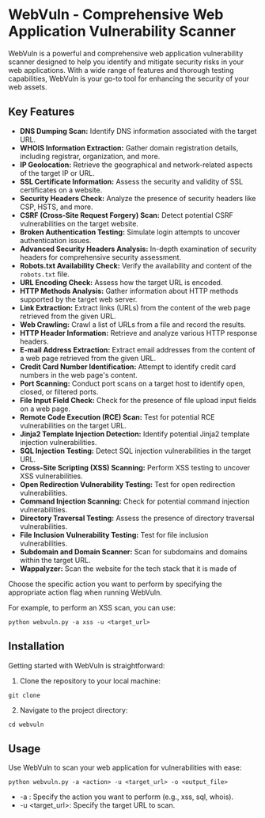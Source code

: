# WebVuln - Comprehensive Web Application Vulnerability Scanner

WebVuln is a powerful and comprehensive web application vulnerability scanner designed to help you identify and mitigate security risks in your web applications. With a wide range of features and thorough testing capabilities, WebVuln is your go-to tool for enhancing the security of your web assets.


## Key Features

- **DNS Dumping Scan:** Identify DNS information associated with the target URL.
- **WHOIS Information Extraction:** Gather domain registration details, including registrar, organization, and more.
- **IP Geolocation:** Retrieve the geographical and network-related aspects of the target IP or URL.
- **SSL Certificate Information:** Assess the security and validity of SSL certificates on a website.
- **Security Headers Check:** Analyze the presence of security headers like CSP, HSTS, and more.
- **CSRF (Cross-Site Request Forgery) Scan:** Detect potential CSRF vulnerabilities on the target website.
- **Broken Authentication Testing:** Simulate login attempts to uncover authentication issues.
- **Advanced Security Headers Analysis:** In-depth examination of security headers for comprehensive security assessment.
- **Robots.txt Availability Check:** Verify the availability and content of the `robots.txt` file.
- **URL Encoding Check:** Assess how the target URL is encoded.
- **HTTP Methods Analysis:** Gather information about HTTP methods supported by the target web server.
- **Link Extraction:** Extract links (URLs) from the content of the web page retrieved from the given URL.
- **Web Crawling:** Crawl a list of URLs from a file and record the results.
- **HTTP Header Information:** Retrieve and analyze various HTTP response headers.
- **E-mail Address Extraction:** Extract email addresses from the content of a web page retrieved from the given URL.
- **Credit Card Number Identification:** Attempt to identify credit card numbers in the web page's content.
- **Port Scanning:** Conduct port scans on a target host to identify open, closed, or filtered ports.
- **File Input Field Check:** Check for the presence of file upload input fields on a web page.
- **Remote Code Execution (RCE) Scan:** Test for potential RCE vulnerabilities on the target URL.
- **Jinja2 Template Injection Detection:** Identify potential Jinja2 template injection vulnerabilities.
- **SQL Injection Testing:** Detect SQL injection vulnerabilities in the target URL.
- **Cross-Site Scripting (XSS) Scanning:** Perform XSS testing to uncover XSS vulnerabilities.
- **Open Redirection Vulnerability Testing:** Test for open redirection vulnerabilities.
- **Command Injection Scanning:** Check for potential command injection vulnerabilities.
- **Directory Traversal Testing:** Assess the presence of directory traversal vulnerabilities.
- **File Inclusion Vulnerability Testing:** Test for file inclusion vulnerabilities.
- **Subdomain and Domain Scanner:** Scan for subdomains and domains within the target URL.
- **Wappalyzer:** Scan the website for the tech stack that it is made of 


Choose the specific action you want to perform by specifying the appropriate action flag when running WebVuln.

For example, to perform an XSS scan, you can use:

```shell
python webvuln.py -a xss -u <target_url> 
```

## Installation
Getting started with WebVuln is straightforward:

1. Clone the repository to your local machine:
```
git clone
```
2. Navigate to the project directory:
```
cd webvuln
```
## Usage
Use WebVuln to scan your web application for vulnerabilities with ease:
```
python webvuln.py -a <action> -u <target_url> -o <output_file>

```
- -a <action>: Specify the action you want to perform (e.g., xss, sql, whois).
- -u <target_url>: Specify the target URL to scan.
